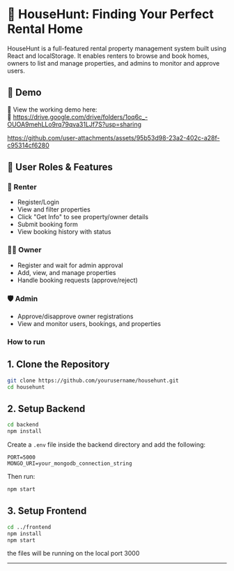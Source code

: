 # 🏡 HouseHunt: Finding Your Perfect Rental Home

HouseHunt is a full-featured rental property management system built using React and localStorage. It enables renters to browse and book homes, owners to list and manage properties, and admins to monitor and approve users.

## 🚀 Demo

🎥 View the working demo here:  
🔗 https://drive.google.com/drive/folders/1oq6c_-OUOA9mehLLo9rq79qva31LJf7S?usp=sharing

https://github.com/user-attachments/assets/95b53d98-23a2-402c-a28f-c95314cf6280

## 👥 User Roles & Features

### 👤 Renter
- Register/Login
- View and filter properties
- Click "Get Info" to see property/owner details
- Submit booking form
- View booking history with status

### 🧑‍💼 Owner
- Register and wait for admin approval
- Add, view, and manage properties
- Handle booking requests (approve/reject)

### 🛡️ Admin
- Approve/disapprove owner registrations
- View and monitor users, bookings, and properties

### How to run 

## 1. Clone the Repository

```bash
git clone https://github.com/yourusername/househunt.git
cd househunt
```

## 2. Setup Backend

```bash
cd backend
npm install
```

Create a `.env` file inside the backend directory and add the following:

```env
PORT=5000
MONGO_URI=your_mongodb_connection_string
```

Then run:

```bash
npm start
```

## 3. Setup Frontend

```bash
cd ../frontend
npm install
npm start
```


the files will be running on the local port 3000


---
